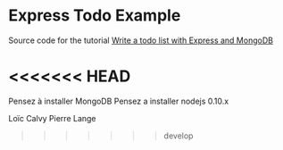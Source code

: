 # Express Todo Example

Source code for the tutorial [Write a todo list with Express and MongoDB](http://dreamerslab.com/blog/en/write-a-todo-list-with-express-and-mongodb/)

<<<<<<< HEAD
=======
Pensez à installer MongoDB
Pensez a installer nodejs 0.10.x


Loïc Calvy
Pierre Lange
>>>>>>> develop
